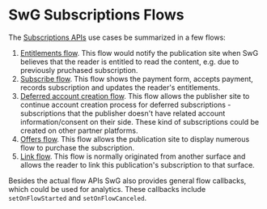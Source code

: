 <!---
Copyright 2018 The Subscribe with Google Authors. All Rights Reserved.

Licensed under the Apache License, Version 2.0 (the "License");
you may not use this file except in compliance with the License.
You may obtain a copy of the License at

     http://www.apache.org/licenses/LICENSE-2.0

Unless required by applicable law or agreed to in writing, software
distributed under the License is distributed on an "AS-IS" BASIS,
WITHOUT WARRANTIES OR CONDITIONS OF ANY KIND, either express or implied.
See the License for the specific language governing permissions and
limitations under the License.
-->

# SwG Subscriptions Flows

The [Subscriptions APIs](./core-apis.md) use cases be summarized in a few flows:

1. [Entitlements flow](./entitlements-flow.md). This flow would notify the publication site when SwG believes that the reader is entitled to read the content, e.g. due to previously pruchased subscription.
2. [Subscribe flow](./subscribe-flow.md). This flow shows the payment form, accepts payment, records subscription and updates the reader's entitlements.
3. [Deferred account creation flow](./deferred-account-flow.md). This flow allows the publisher site to continue account creation process for deferred subscriptions - subscriptions that the publisher doesn't have related account information/consent on their side. These kind of subscriptions could be created on other partner platforms.
4. [Offers flow](./offers-flow.md). This flow allows the publication site to display numerous flow to purchase the subscription.
5. [Link flow](./link-flow.md). This flow is normally originated from another surface and allows the reader to link this publication's subscription to that surface.

Besides the actual flow APIs SwG also provides general flow callbacks, which could be used for analytics. These callbacks include `setOnFlowStarted` and `setOnFlowCanceled`.
